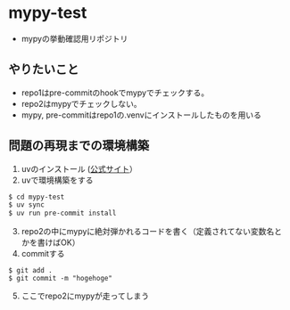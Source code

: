 # mypy-test

- mypyの挙動確認用リポジトリ

## やりたいこと

- repo1はpre-commitのhookでmypyでチェックする。
- repo2はmypyでチェックしない。
- mypy, pre-commitはrepo1の.venvにインストールしたものを用いる

## 問題の再現までの環境構築

1. uvのインストール ([公式サイト](https://docs.astral.sh/uv/#getting-started)）
2. uvで環境構築をする
  ```bash
  $ cd mypy-test
  $ uv sync
  $ uv run pre-commit install
  ```
3. repo2の中にmypyに絶対弾かれるコードを書く（定義されてない変数名とかを書けばOK）
4. commitする
  ```
  $ git add .
  $ git commit -m "hogehoge"
  ```
5. ここでrepo2にmypyが走ってしまう
